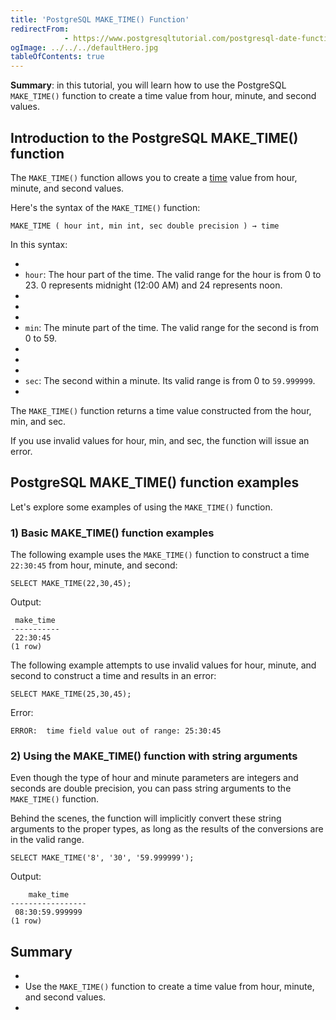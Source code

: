 ```yaml
---
title: 'PostgreSQL MAKE_TIME() Function'
redirectFrom: 
            - https://www.postgresqltutorial.com/postgresql-date-functions/postgresql-make_time/
ogImage: ../../../defaultHero.jpg
tableOfContents: true
---
```



**Summary**: in this tutorial, you will learn how to use the PostgreSQL `MAKE_TIME()` function to create a time value from hour, minute, and second values.





## Introduction to the PostgreSQL MAKE_TIME() function





The `MAKE_TIME()` function allows you to create a [time](/docs/postgresql/postgresql-time) value from hour, minute, and second values.





Here's the syntax of the `MAKE_TIME()` function:





```
MAKE_TIME ( hour int, min int, sec double precision ) → time
```





In this syntax:





- 
- `hour`: The hour part of the time. The valid range for the hour is from 0 to 23. 0 represents midnight (12:00 AM) and 24 represents noon.
- 
-
- 
- `min`: The minute part of the time. The valid range for the second is from 0 to 59.
- 
-
- 
- `sec`: The second within a minute. Its valid range is from 0 to `59.999999`.
- 





The `MAKE_TIME()` function returns a time value constructed from the hour, min, and sec.





If you use invalid values for hour, min, and sec, the function will issue an error.





## PostgreSQL MAKE_TIME() function examples





Let's explore some examples of using the `MAKE_TIME()` function.





### 1) Basic MAKE_TIME() function examples





The following example uses the `MAKE_TIME()` function to construct a time `22:30:45` from hour, minute, and second:





```
SELECT MAKE_TIME(22,30,45);
```





Output:





```
 make_time
-----------
 22:30:45
(1 row)
```





The following example attempts to use invalid values for hour, minute, and second to construct a time and results in an error:





```
SELECT MAKE_TIME(25,30,45);
```





Error:





```
ERROR:  time field value out of range: 25:30:45
```





### 2) Using the MAKE_TIME() function with string arguments





Even though the type of hour and minute parameters are integers and seconds are double precision, you can pass string arguments to the `MAKE_TIME()` function.





Behind the scenes, the function will implicitly convert these string arguments to the proper types, as long as the results of the conversions are in the valid range.





```
SELECT MAKE_TIME('8', '30', '59.999999');
```





Output:





```
    make_time
-----------------
 08:30:59.999999
(1 row)
```





## Summary





- 
- Use the `MAKE_TIME()` function to create a time value from hour, minute, and second values.
- 


